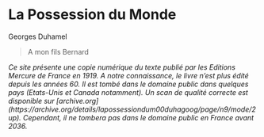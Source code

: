 # La Possession du Monde

Georges Duhamel

> A mon fils Bernard

<em>
Ce site présente une copie numérique du texte publié par les Editions Mercure de France en 1919. A notre connaissance, le livre n’est plus édité depuis les années 60. Il est tombé dans le domaine public dans quelques pays (Etats-Unis et Canada notamment). Un scan de qualité correcte est disponible sur [archive.org](https://archive.org/details/lapossessiondum00duhagoog/page/n9/mode/2up).
Cependant, il ne tombera pas dans le domaine public en France avant 2036.
</em>
